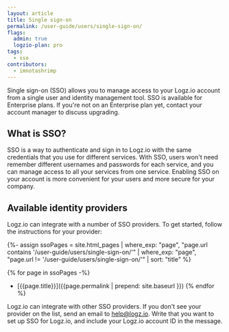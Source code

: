 ```yaml
---
layout: article
title: Single sign-on
permalink: /user-guide/users/single-sign-on/
flags:
  admin: true
  logzio-plan: pro
tags:
  - sso
contributors:
  - imnotashrimp
---
```


Single sign-on (SSO) allows you to manage access to your Logz.io account from a single user and identity management tool.
SSO is available for Enterprise plans.
If you're not on an Enterprise plan yet, contact your account manager to discuss upgrading.

## What is SSO?

SSO is a way to authenticate and sign in to Logz.io with the same credentials that you use for different services.
With SSO, users won't need remember different usernames and passwords for each service, and you can manage access to all your services from one service.
Enabling SSO on your account is more convenient for your users and more secure for your company.

## Available identity providers

Logz.io can integrate with a number of SSO providers. To get started, follow the instructions for your provider:

{%- assign ssoPages = site.html_pages |
  where_exp: "page", "page.url contains '/user-guide/users/single-sign-on/'" |
  where_exp: "page", "page.url != '/user-guide/users/single-sign-on/'" |
  sort: "title" %}

{% for page in ssoPages -%}
* [{{page.title}}]({{page.permalink | prepend: site.baseurl }})
{% endfor %}

Logz.io can integrate with other SSO providers. If you don't see your provider on the list, send an email to [help@logz.io](mailto:help@logz.io).
Write that you want to set up SSO for Logz.io, and include your Logz.io account ID in the message.
